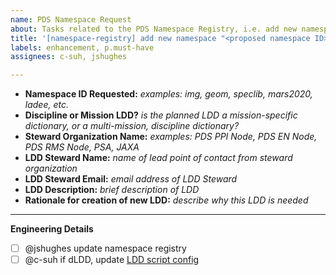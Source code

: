 ```yaml
---
name: PDS Namespace Request
about: Tasks related to the PDS Namespace Registry, i.e. add new namespace ID
title: '[namespace-registry] add new namespace "<proposed namespace ID>"'
labels: enhancement, p.must-have
assignees: c-suh, jshughes

---
```


* **Namespace ID Requested:** _examples: img, geom, speclib, mars2020, ladee, etc._
* **Discipline or Mission LDD?** _is the planned LDD a mission-specific dictionary, or a multi-mission, discipline dictionary?_
* **Steward Organization Name:** _examples: PDS PPI Node, PDS EN Node, PDS RMS Node, PSA, JAXA_
* **LDD Steward Name:** _name of lead point of contact from steward organization_
* **LDD Steward Email:** _email address of LDD Steward_
* **LDD Description:** _brief description of LDD_
* **Rationale for creation of new LDD:** _describe why this LDD is needed_

---
<!-- for internal PDS EN -->
**Engineering Details**
- [ ] @jshughes update namespace registry
- [ ] @c-suh if dLDD, update [LDD script config](https://github.com/NASA-PDS/pdsen-operations/blob/master/conf/ldds/config.yml)
